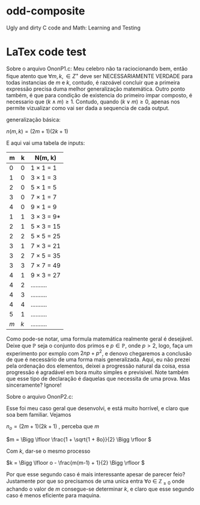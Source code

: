 # odd-composite
Ugly and dirty C code and Math: Learning and Testing



# LaTex code test

Sobre o arquivo OnonP1.c: Meu celebro não ta raciocionando bem, então fique atento que $\forall m, k, \in Z^{+}$ deve ser NECESSARIAMENTE VERDADE para todas instancias de
$m$ e $k$, contudo, é razoável concluir que a primeira expressão precisa duma melhor generalização matemática. Outro ponto também, é que para condição de existencia do primeiro impar
composto, é necessario que $(k \land m) \geq 1$. Contudo, quando $(k \lor m) \geq 0$, apenas nos permite vizualizar como vai ser dada a sequencia de cada output.

generalização básica:

$n(m, k) = (2m + 1)(2k + 1)$


E aqui vai uma tabela de inputs: 

| m | k | N(m, k)         |
|---|---|-----------------|
| 0 | 0 | 1 × 1 = 1       |
| 1 | 0 | 3 × 1 = 3       |
| 2 | 0 | 5 × 1 = 5        |
| 3 | 0 | 7 × 1 = 7        |
| 4 | 0 | 9 × 1 = 9        |
| 1 | 1 | 3 × 3 = 9*       |
| 2 | 1 | 5 × 3 = 15       |
| 2 | 2 | 5 × 5 = 25       |
| 3 | 1 | 7 × 3 = 21       |
| 3 | 2 | 7 × 5 = 35       |
| 3 | 3 | 7 × 7 = 49       |
| 4 | 1 | 9 × 3 = 27       |
| 4 | 2 | ..........       |
| 4 | 3 | ..........       |
| 4 | 4 | ..........       |
| 5 | 1 | ..........       |
| $m$ | $k$ |  ..........  |

Como pode-se notar, uma formula matemática realmente geral é desejável. Deixe que $\mathbb{P}$ seja o conjunto dos primos e $p \in \mathbb{P}$, onde $p > 2$, logo,
faça um experimento por exmplo com $2np + p^{2}$, e denovo chegaremos a conclusão de que é necessário de uma forma mais generalizada. Aqui, eu não prezei pela 
ordenação dos elementos, deixei a progressão natural da coisa, essa progressão é agradável em bora muito simples e previsivel. Note também que esse tipo de declaração 
é daquelas que necessita de uma prova. Mas sinceramente? Ignore!



Sobre o arquivo OnonP2.c:

Esse foi meu caso geral que desenvolvi, e está muito horrível, e claro que soa bem familiar. Vejamos

$n_{o} = (2m + 1)(2k+ 1)$ , perceba que $m$ 

$m = \Bigg  \lfloor  \frac{1 + \sqrt{1 + 8o}}{2}  \Bigg \rfloor $

Com $k$, dar-se o mesmo processo

$k = \Bigg  \lfloor  o - \frac{m(m-1) + 1}{2}  \Bigg \rfloor $

Por que esse segundo caso é mais interessante apesar de parecer feio? Justamente por que so precisamos de uma unica entra $\forall o$
$\in$ $\mathbb{Z}_{\geq 0}$ onde achando o valor de $m$ consegue-se determinar $k$, e claro que esse segundo caso é menos eficiente para maquina.


